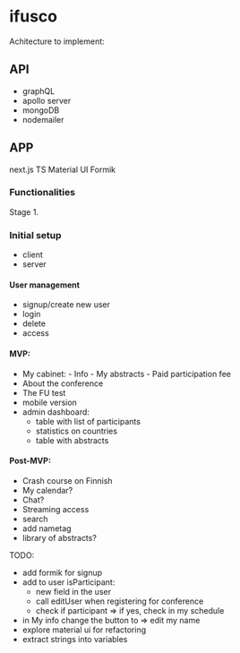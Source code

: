# ifusco

Achitecture to implement:

## API

- graphQL
- apollo server
- mongoDB
- nodemailer 

## APP

next.js
TS
Material UI
Formik

### Functionalities

Stage 1.

### Initial setup

- client
- server

#### User management

- signup/create new user
- login
- delete
- access

#### MVP:

- My cabinet: - Info - My abstracts - Paid participation fee
- About the conference
- The FU test
- mobile version
- admin dashboard: 
    - table with list of participants
    - statistics on countries 
    - table with abstracts

#### Post-MVP:

- Crash course on Finnish
- My calendar?
- Chat?
- Streaming access
- search
- add nametag
- library of abstracts?


TODO: 
- add formik for signup
- add to user isParticipant: 
    - new field in the user 
    - call editUser when registering for conference
    - check if participant => if yes, check in my schedule
- in My info change the button to => edit my name
- explore material ui for refactoring
- extract strings into variables